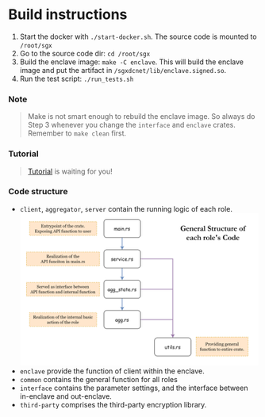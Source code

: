 Build instructions
==================

1. Start the docker with `./start-docker.sh`. The source code is mounted to `/root/sgx`
2. Go to the source code dir: `cd /root/sgx`
3. Build the enclave image: `make -C enclave`. This will build the enclave image and put the artifact in `/sgxdcnet/lib/enclave.signed.so`. 
4. Run the test script: `./run_tests.sh`

### Note

> Make is not smart enough to rebuild the enclave image. So always do Step 3 whenever you change the `interface` and `enclave` crates. Remember to `make clean` first.

### Tutorial
> [Tutorial](./script/tutorial/ReadMe.md) is waiting for you! 

### Code structure
- `client`, `aggregator`, `server` contain the running logic of each role.
    ![the logic within each crate goes below](./script/tutorial/img/general%20structure%20of%20each%20role's%20code.png)
- `enclave` provide the function of client within the enclave.
- `common` contains the general function for all roles
- `interface` contains the parameter settings, and the interface between in-enclave and out-enclave.
- `third-party` comprises the third-party encryption library.